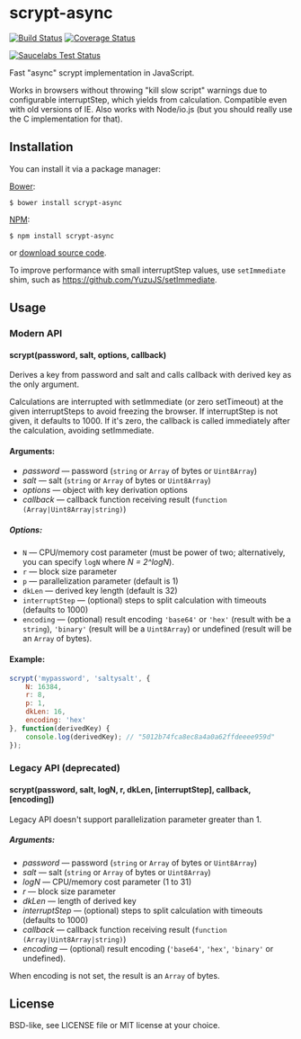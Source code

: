 scrypt-async
============

[![Build Status](https://travis-ci.org/dchest/scrypt-async-js.svg?branch=master)](https://travis-ci.org/dchest/scrypt-async-js)
[![Coverage Status](https://coveralls.io/repos/dchest/scrypt-async-js/badge.svg)](https://coveralls.io/r/dchest/scrypt-async-js)

[![Saucelabs Test Status](https://saucelabs.com/browser-matrix/scrypt.svg)](https://saucelabs.com/u/scrypt)

Fast "async" scrypt implementation in JavaScript.

Works in browsers without throwing "kill slow script" warnings due to
configurable interruptStep, which yields from calculation. Compatible even with
old versions of IE. Also works with Node/io.js (but you should really use the C
implementation for that).


Installation
------------

You can install it via a package manager:

[Bower](http://bower.io):

    $ bower install scrypt-async

[NPM](https://www.npmjs.org/):

    $ npm install scrypt-async

or [download source code](https://github.com/dchest/scrypt-async-js/releases).


To improve performance with small interruptStep values, use `setImmediate` shim,
such as <https://github.com/YuzuJS/setImmediate>.


Usage
-----

### Modern API

#### scrypt(password, salt, options, callback)

Derives a key from password and salt and calls callback
with derived key as the only argument.

Calculations are interrupted with setImmediate (or zero setTimeout) at the
given interruptSteps to avoid freezing the browser. If interruptStep is not
given, it defaults to 1000. If it's zero, the callback is called immediately
after the calculation, avoiding setImmediate.

#### Arguments:

* *password* — password (`string` or `Array` of bytes or `Uint8Array`)
* *salt* — salt (`string` or `Array` of bytes or `Uint8Array`)
* *options* — object with key derivation options
* *callback* — callback function receiving result (`function (Array|Uint8Array|string)`)

##### Options:

* `N` — CPU/memory cost parameter (must be power of two;
  alternatively, you can specify `logN` where *N = 2^logN*).
* `r` — block size parameter
* `p` — parallelization parameter (default is 1)
* `dkLen` — derived key length (default is 32)
* `interruptStep` — (optional) steps to split calculation with timeouts (defaults to 1000)
* `encoding` — (optional) result encoding `'base64'` or `'hex'` (result with be a `string`), `'binary'` (result will be a `Uint8Array`) or undefined (result will be an `Array` of bytes).

#### Example:

```javascript
scrypt('mypassword', 'saltysalt', {
    N: 16384,
    r: 8,
    p: 1,
    dkLen: 16,
    encoding: 'hex'
}, function(derivedKey) {
    console.log(derivedKey); // "5012b74fca8ec8a4a0a62ffdeeee959d"
});
```

### Legacy API (deprecated)

#### scrypt(password, salt, logN, r, dkLen, [interruptStep], callback, [encoding])

Legacy API doesn't support parallelization parameter greater than 1.

##### Arguments:

* *password* — password (`string` or `Array` of bytes or `Uint8Array`)
* *salt* — salt (`string` or `Array` of bytes or `Uint8Array`)
* *logN* — CPU/memory cost parameter (1 to 31)
* *r* — block size parameter
* *dkLen* — length of derived key
* *interruptStep* — (optional) steps to split calculation with timeouts (defaults to 1000)
* *callback* — callback function receiving result (`function (Array|Uint8Array|string)`)
* *encoding* — (optional) result encoding (`'base64'`, `'hex'`, `'binary'` or undefined).

When encoding is not set, the result is an `Array` of bytes.


License
-------

BSD-like, see LICENSE file or MIT license at your choice.
